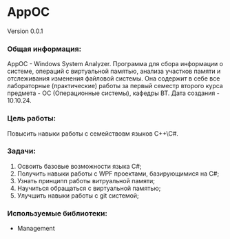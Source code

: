 # AppOC
Version 0.0.1

### Общая информация:
AppOC - Windows System Analyzer.
Программа для сбора информации о системе, операций с виртуальной памятью, анализа участков памяти и отслеживания изменения файловой системы.
Она содержит в себе все лабораторные (практические) работы за первый семестр второго курса предмета - ОС (Операционные системы), кафедры ВТ. Дата создания - 10.10.24. 

### Цель работы:
Повысить навыки работы с семействовм языков C++\C#.

### Задачи:
1. Освоить базовые возможности языка C#;
2. Получить навыки работы с WPF проектами, базирующимися на C#;
3. Узнать принципп работы витруальной памяти;
4. Научиться обращаться с виртуальной памятью;
5. Улучшить навыки работы с git системой;

### Используемые библиотеки:
- Management

